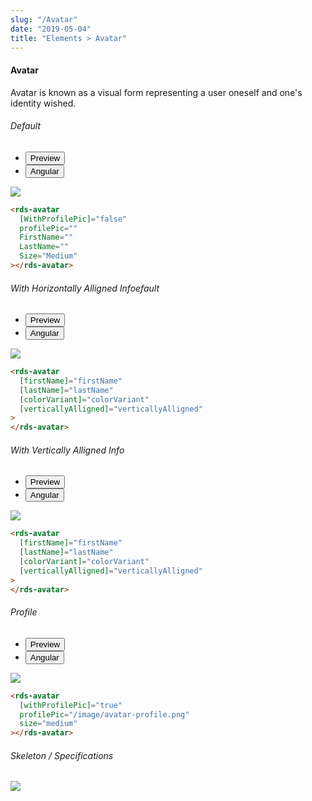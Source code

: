 ```yaml
---
slug: "/Avatar"
date: "2019-05-04"
title: "Elements > Avatar"
---
```


<!-- CSS only -->
<link href="https://cdn.jsdelivr.net/npm/bootstrap@5.1.3/dist/css/bootstrap.min.css" rel="stylesheet" integrity="sha384-1BmE4kWBq78iYhFldvKuhfTAU6auU8tT94WrHftjDbrCEXSU1oBoqyl2QvZ6jIW3" crossorigin="anonymous">
<link rel="stylesheet" href="../../../../../../../raaghu/src/assets/css/style-elements.css">
<link rel="stylesheet" href="../../../../../../../raaghu/src/assets/css/main.css">

#### Avatar

<p class="checkbox-def">Avatar is known as a visual form representing a user oneself and one's identity wished.</p>

<!-- Default -->
<section class="py-4">
    <h6>Default</h6>
    <div class="py-3">
      <div class="cust-tabs">
        <ul class="nav nav-tabs" id="myTab" role="tablist">
          <li class="nav-item" role="presentation">
            <button class="nav-link active" id="PreviewBasic-tab" data-bs-toggle="tab" data-bs-target="#PreviewBasic" type="button" role="tab" aria-controls="PreviewBasic" aria-selected="true">Preview </button>
          </li>
          <li class="nav-item" role="presentation">
            <button class="nav-link" id="AngularBasic-tab" data-bs-toggle="tab" data-bs-target="#AngularBasic" type="button" role="tab" aria-controls="AngularBasic" aria-selected="false"><i class="bi bi-code-slash" style="font-size:1.0rem"></i>Angular</button>
          </li>
        </ul>
      </div>
      <div class="tab-content card border" id="myTabContent">
        <div class="tab-pane fade show active" id="PreviewBasic" role="tabpanel" aria-labelledby="PreviewBasic-tab">
         <div class="contents  p-5">
            <div class="row">
              <div class="col-md-12">
                <img src="/images/avatar.png" class="img-fuild">
              </div>
            </div>
          </div>
        </div>
        <div class="tab-pane fade show" id="AngularBasic" role="tabpanel" aria-labelledby="AngularBasic-tab">
          <div class="contents bg-code">
<div class="row m-0">

```html
<rds-avatar
  [WithProfilePic]="false"
  profilePic=""
  FirstName=""
  LastName=""
  Size="Medium"
></rds-avatar>
```

</div>
          </div>
        </div>
      </div>
    </div>
  </section>

  <!-- with-horizontally-alligned-info -->
<section class="py-4">
    <h6>With Horizontally Alligned Infoefault</h6>
    <div class="py-3">
      <div class="cust-tabs">
        <ul class="nav nav-tabs" id="myTab" role="tablist">
          <li class="nav-item" role="presentation">
            <button class="nav-link active" id="PreviewHor-tab" data-bs-toggle="tab" data-bs-target="#PreviewHor" type="button" role="tab" aria-controls="PreviewBasic" aria-selected="true">Preview </button>
          </li>
          <li class="nav-item" role="presentation">
            <button class="nav-link" id="AngularHor-tab" data-bs-toggle="tab" data-bs-target="#AngularHor" type="button" role="tab" aria-controls="AngularBasic" aria-selected="false"><i class="bi bi-code-slash" style="font-size:1.0rem"></i>Angular</button>
          </li>
        </ul>
      </div>
      <div class="tab-content card border" id="myTabContent">
        <div class="tab-pane fade show active" id="PreviewHor" role="tabpanel" aria-labelledby="PreviewHor-tab">
         <div class="contents  p-5">
            <div class="row">
              <div class="col-md-12">
                <img src="/images/avatar-with-horizontally-alligned-info.png" class="img-fuild">
              </div>
            </div>
          </div>
        </div>
        <div class="tab-pane fade show" id="AngularHor" role="tabpanel" aria-labelledby="AngularHor-tab">
          <div class="contents bg-code">
<div class="row m-0">

```html
<rds-avatar
  [firstName]="firstName"
  [lastName]="lastName"
  [colorVariant]="colorVariant"
  [verticallyAlligned]="verticallyAlligned"
>
</rds-avatar>
```

</div>
          </div>
        </div>
      </div>
    </div>
  </section>


  <!-- with-vertically-alligned-info -->
<section class="py-4">
    <h6>With Vertically Alligned Info</h6>
    <div class="py-3">
      <div class="cust-tabs">
        <ul class="nav nav-tabs" id="myTab" role="tablist">
          <li class="nav-item" role="presentation">
            <button class="nav-link active" id="Previewvertical-tab" data-bs-toggle="tab" data-bs-target="#Previewvertical" type="button" role="tab" aria-controls="PreviewBasic" aria-selected="true">Preview </button>
          </li>
          <li class="nav-item" role="presentation">
            <button class="nav-link" id="AngularVertical-tab" data-bs-toggle="tab" data-bs-target="#AngularVertical" type="button" role="tab" aria-controls="AngularBasic" aria-selected="false"><i class="bi bi-code-slash" style="font-size:1.0rem"></i>Angular</button>
          </li>
        </ul>
      </div>
      <div class="tab-content card border" id="myTabContent">
        <div class="tab-pane fade show active" id="Previewvertical" role="tabpanel" aria-labelledby="Previewvertical-tab">
         <div class="contents  p-5">
            <div class="row">
              <div class="col-md-12">
                <img src="/images/avtar-with-vertically-alligned-info.png" class="img-fuild">
              </div>
            </div>
          </div>
        </div>
        <div class="tab-pane fade show" id="AngularVertical" role="tabpanel" aria-labelledby="AngularVertical-tab">
          <div class="contents bg-code">
<div class="row m-0">

```html
<rds-avatar
  [firstName]="firstName"
  [lastName]="lastName"
  [colorVariant]="colorVariant"
  [verticallyAlligned]="verticallyAlligned"
>
</rds-avatar>
```

</div>
          </div>
        </div>
      </div>
    </div>
  </section>

  <!-- with-profile -->
<section class="py-4">
    <h6>Profile</h6>
    <div class="py-3">
      <div class="cust-tabs">
        <ul class="nav nav-tabs" id="myTab" role="tablist">
          <li class="nav-item" role="presentation">
            <button class="nav-link active" id="PreviewProfile-tab" data-bs-toggle="tab" data-bs-target="#PreviewProfile" type="button" role="tab" aria-controls="PreviewBasic" aria-selected="true">Preview </button>
          </li>
          <li class="nav-item" role="presentation">
            <button class="nav-link" id="AngularProfile-tab" data-bs-toggle="tab" data-bs-target="#AngularProfile" type="button" role="tab" aria-controls="AngularBasic" aria-selected="false"><i class="bi bi-code-slash" style="font-size:1.0rem"></i>Angular</button>
          </li>
        </ul>
      </div>
      <div class="tab-content card border" id="myTabContent">
        <div class="tab-pane fade show active" id="PreviewProfile" role="tabpanel" aria-labelledby="PreviewProfile-tab">
         <div class="contents  p-5">
            <div class="row">
              <div class="col-md-12">
                <img src="/images/avatar-profile.png" class="img-fuild">
              </div>
            </div>
          </div>
        </div>
        <div class="tab-pane fade show" id="AngularProfile" role="tabpanel" aria-labelledby="AngularProfile-tab">
          <div class="contents bg-code">
<div class="row m-0">

```html
<rds-avatar
  [withProfilePic]="true"
  profilePic="/image/avatar-profile.png"
  size="medium"
></rds-avatar>
```

</div>
          </div>
        </div>
      </div>
    </div>
  </section>

<!-- Skeleton / Specifications -->
<section class="py-4">
                        <h6>
                           Skeleton / Specifications
                        </h6>
                        <div class="py-3">
                              <!-- Tab panes -->
                              <div class="card border p-5">
                                 <div class="row">
                                    <div class="col-md-9 col-12">
                                       <img src="https://portal.raaghu.io/images/components/_avatar/img-2.png" class="img-fluid">
                                    </div>
                                 </div>
                              </div>
                        </div>
                     </section>



<!-- JavaScript Bundle with Popper -->
<script src="https://cdn.jsdelivr.net/npm/bootstrap@5.1.3/dist/js/bootstrap.bundle.min.js" integrity="sha384-ka7Sk0Gln4gmtz2MlQnikT1wXgYsOg+OMhuP+IlRH9sENBO0LRn5q+8nbTov4+1p" crossorigin="anonymous"></script>
